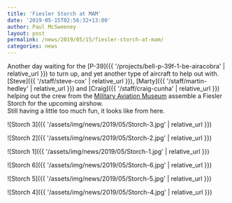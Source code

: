 ```yaml
---
title: 'Fiesler Storch at MAM'
date: '2019-05-15T02:56:32+13:00'
author: Paul McSweeney
layout: post
permalink: /news/2019/05/15/fiesler-storch-at-mam/
categories: news
---
```


Another day waiting for the [P-39]({{ '/projects/bell-p-39f-1-be-airacobra' | relative_url }}) to turn up, and yet another type of aircraft to help out with.  
[Steve]({{ '/staff/steve-cox' | relative_url }}), [Marty]({{ '/staff/martin-hedley' | relative_url }}) and [Craig]({{ '/staff/craig-cunha' | relative_url }}) helping out the crew from the [Military Aviation Museum](https://militaryaviationmuseum.org/) assemble a Fiesler Storch for the upcoming airshow.  
Still having a little too much fun, it looks like from here.

![Storch 3]({{ '/assets/img/news/2019/05/Storch-3.jpg' | relative_url }})

![Storch 2]({{ '/assets/img/news/2019/05/Storch-2.jpg' | relative_url }})

![Storch 1]({{ '/assets/img/news/2019/05/Storch-1.jpg' | relative_url }})

![Storch 6]({{ '/assets/img/news/2019/05/Storch-6.jpg' | relative_url }})

![Storch 5]({{ '/assets/img/news/2019/05/Storch-5.jpg' | relative_url }})

![Storch 4]({{ '/assets/img/news/2019/05/Storch-4.jpg' | relative_url }})
